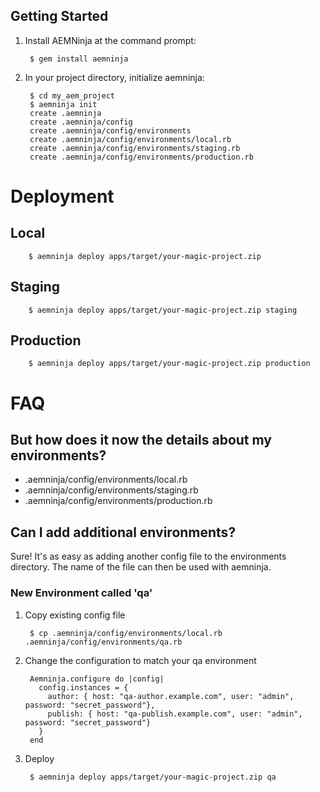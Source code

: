 ## Getting Started

1. Install AEMNinja at the command prompt:

        $ gem install aemninja

1. In your project directory, initialize aemninja:

        $ cd my_aem_project
        $ aemninja init
        create .aemninja
		create .aemninja/config
		create .aemninja/config/environments
		create .aemninja/config/environments/local.rb
		create .aemninja/config/environments/staging.rb
		create .aemninja/config/environments/production.rb


# Deployment

## Local 
		$ aemninja deploy apps/target/your-magic-project.zip

## Staging
		$ aemninja deploy apps/target/your-magic-project.zip staging

## Production
		$ aemninja deploy apps/target/your-magic-project.zip production


# FAQ
## But how does it now the details about my environments?

 * .aemninja/config/environments/local.rb
 * .aemninja/config/environments/staging.rb
 * .aemninja/config/environments/production.rb

## Can I add additional environments?

Sure! It's as easy as adding another config file to the environments directory. The name of the file can then be used with aemninja.

### New Environment called 'qa'
1. Copy existing config file

		$ cp .aemninja/config/environments/local.rb .aemninja/config/environments/qa.rb 

2. Change the configuration to match your qa environment

		Aemninja.configure do |config|
  		  config.instances = {
    	    author: { host: "qa-author.example.com", user: "admin", password: "secret_password"},
    	    publish: { host: "qa-publish.example.com", user: "admin", password: "secret_password"}
  		  }
		end

2. Deploy

		$ aemninja deploy apps/target/your-magic-project.zip qa

